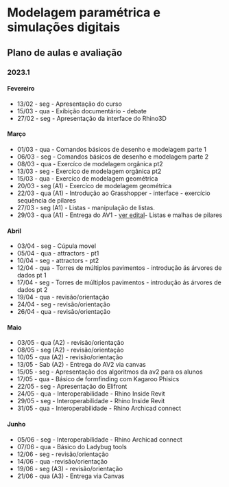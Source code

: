 # Modelagem paramétrica e simulações digitais

## Plano de aulas e avaliação
### 2023.1

#### Fevereiro

* 13/02 - seg - Apresentação do curso
* 15/03 - qua - Exibição documentário - debate
* 27/02 - seg - Apresentação da interface do Rhino3D


#### Março

* 01/03 - qua - Comandos básicos de desenho e modelagem parte 1
* 06/03 - seg - Comandos básicos de desenho e modelagem parte 2
* 08/03 - qua - Exercíco de modelagem orgânica pt2
* 13/03 - seg - Exercíco de modelagem orgânica pt2
* 15/03 - qua - Exercíco de modelagem geométrica
* 20/03 - seg (A1) - Exercíco de modelagem geométrica
* 22/03 - qua (A1) - Introdução ao Grasshopper - interface - exercício sequência de pilares
* 27/03 - seg (A1) - Listas - manipulação de listas. 
* 29/03 - qua (A1) - Entrega do AV1 - [ver edital](av1_edital_mpsd.md)- Listas e malhas de pilares

  

#### Abril

* 03/04 - seg - Cúpula movel
* 05/04 - qua - attractors - pt1
* 10/04 - seg - attractors - pt2
* 12/04 - qua - Torres de múltiplos pavimentos - introdução ás árvores de dados pt 1
* 17/04 - seg - Torres de múltiplos pavimentos - introdução ás árvores de dados pt 2
* 19/04 - qua - revisão/orientação
* 24/04 - seg - revisão/orientação
* 26/04 - qua - revisão/orientação


#### Maio

* 03/05 - qua (A2) - revisão/orientação
* 08/05 - seg (A2) - revisão/orientação
* 10/05 - qua (A2) - revisão/orientação
* 13/05 - Sab (A2) - Entrega do AV2 via canvas
* 15/05 - seg - Apresentação dos algoritmos da av2 para os alunos
* 17/05 - qua - Básico de formfinding com Kagaroo Phisics
* 22/05 - seg - Apresentação do Elifront
* 24/05 - qua - Interoperabilidade - Rhino Inside Revit
* 29/05 - seg - Interoperabilidade - Rhino Inside Revit
* 31/05 - qua - Interoperabilidade - Rhino Archicad connect
#### Junho


* 05/06 - seg - Interoperabilidade - Rhino Archicad connect
* 07/06 - qua - Básico do Ladybug tools
* 12/06 - seg - revisão/orientação
* 14/06 - qua -revisão/orientação
* 19/06 - seg (A3) - revisão/orientação
* 21/06 - qua (A3) - Entrega via Canvas
